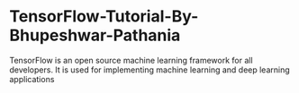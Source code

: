 # TensorFlow-Tutorial-By-Bhupeshwar-Pathania
TensorFlow is an open source machine learning framework for all developers. It is used for implementing machine learning and deep learning applications
